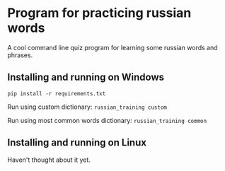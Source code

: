 # Program for practicing russian words

A cool command line quiz program for learning some russian words and phrases.

## Installing and running on Windows
`pip install -r requirements.txt`

Run using custom dictionary:
`russian_training custom`

Run using most common words dictionary:
`russian_training common`

## Installing and running on Linux
Haven't thought about it yet.


